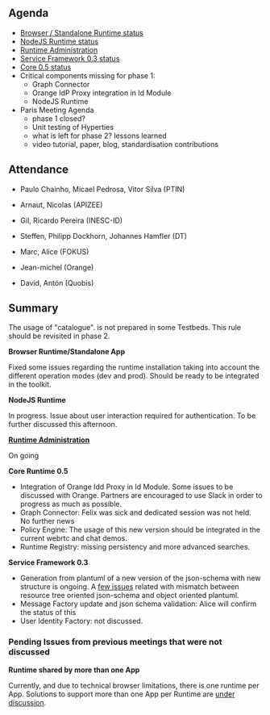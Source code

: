 Agenda
------

-	[Browser / Standalone Runtime status](https://github.com/reTHINK-project/dev-runtime-browser/issues)
-	[NodeJS Runtime status](https://github.com/reTHINK-project/dev-runtime-nodejs/issues)
-	[Runtime Administration](https://github.com/reTHINK-project/core-framework/issues/160)
-	[Service Framework 0.3 status](https://github.com/reTHINK-project/dev-service-framework/milestones/service-framework%200.3)
-	[Core 0.5 status](https://github.com/reTHINK-project/dev-runtime-core/milestones/Core%200.5%20)
- Critical components missing for phase 1:
  - Graph Connector
  - Orange IdP Proxy integration in Id Module
  - NodeJS Runtime
- Paris Meeting Agenda
  - phase 1 closed?
  - Unit testing of Hyperties
  - what is left for phase 2? lessons learned
  - video tutorial, paper, blog, standardisation contributions
   
  

Attendance
----------

-	Paulo Chainho, Micael Pedrosa, Vitor Silva (PTIN)

- Arnaut, Nicolas (APIZEE)

-	Gil, Ricardo Pereira (INESC-ID)

-	Steffen, Philipp Dockhorn, Johannes Hamfler (DT)

- Marc, Alice (FOKUS)

- Jean-michel (Orange)

- David, Antón (Quobis)

Summary
-------

The usage of "catalogue".<domain> is not prepared in some Testbeds. This rule should be revisited in phase 2.

**Browser Runtime/Standalone App**

Fixed some issues regarding the runtime installation taking into account the different operation modes (dev and prod). Should be ready to be integrated in the toolkit.

**NodeJS Runtime**

In progress. Issue about user interaction required for authentication. To be further discussed this afternoon.

**[Runtime Administration](https://github.com/reTHINK-project/core-framework/issues/160)**

On going

**Core Runtime 0.5**

-	Integration of Orange Idd Proxy in Id Module. Some issues to be discussed with Orange. Partners are encouraged to use Slack in order to progress as much as possible.
-	Graph Connector: Felix was sick and dedicated session was not held. No further news
- Policy Engine: The usage of this new version should be integrated in the current webrtc and chat demos.
- Runtime Registry: missing persistency and more advanced searches.

**Service Framework 0.3**

-	Generation from plantuml of a new version of the json-schema with new structure is ongoing. A [few issues](https://github.com/reTHINK-project/dev-service-framework/issues/22#issuecomment-199224873) related with mismatch between resource tree oriented json-schema and object oriented plantuml.
- Message Factory update and	json schema validation: Alice will confirm the status of this
-	User Identity Factory: not discussed.




### Pending Issues from previous meetings that were not discussed

**Runtime shared by more than one App**

Currently, and due to technical browser limitations, there is one runtime per App. Solutions to support more than one App per Runtime are [under discussion](https://github.com/reTHINK-project/core-framework/issues/137).
